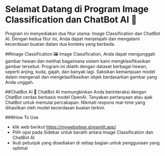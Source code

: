 # Selamat Datang di Program Image Classification dan ChatBot AI 🚀
Program ini menyediakan dua fitur utama: Image Classification dan ChatBot AI. Dengan kedua fitur ini, Anda dapat menjelajahi dan mengalami kecerdasan buatan dalam dua konteks yang berbeda.

##Image Classification 🖼️
Image Classification, Anda dapat mengunggah gambar hewan dan melihat bagaimana sistem kami mengklasifikasikan gambar tersebut. Program ini dilatih dengan dataset berbagai hewan, seperti anjing, kuda, gajah, dan banyak lagi. Saksikan kemampuan model dalam mengenali dan mengklasifikasikan objek berdasarkan gambar yang Anda unggah.

##ChatBot AI 🤖
ChatBot AI memungkinkan Anda berinteraksi dengan ChatBot cerdas berbasis model OpenAI. Tanyakan pertanyaan atau ajak ChatBot untuk memulai percakapan. Nikmati respons real-time yang dihasilkan oleh model kecerdasan buatan terkini.

###How To Use
- klik web berikut https://mywebsiteai.streamlit.app/ 
- Pilih opsi pada Sidebar untuk beralih antara Image Classification dan ChatBot AI
- Ikuti petunjuk yang disediakan di setiap bagian untuk penggunaan yang optimal
